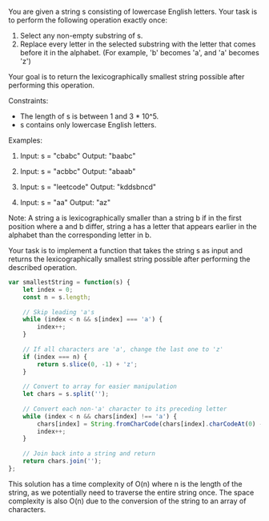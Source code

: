 You are given a string s consisting of lowercase English letters. Your task is to perform the following operation exactly once:

1. Select any non-empty substring of s.
2. Replace every letter in the selected substring with the letter that comes before it in the alphabet. (For example, 'b' becomes 'a', and 'a' becomes 'z')

Your goal is to return the lexicographically smallest string possible after performing this operation.

Constraints:
- The length of s is between 1 and 3 * 10^5.
- s contains only lowercase English letters.

Examples:
1. Input: s = "cbabc"
   Output: "baabc"

2. Input: s = "acbbc"
   Output: "abaab"

3. Input: s = "leetcode"
   Output: "kddsbncd"

4. Input: s = "aa"
   Output: "az"

Note: A string a is lexicographically smaller than a string b if in the first position where a and b differ, string a has a letter that appears earlier in the alphabet than the corresponding letter in b.

Your task is to implement a function that takes the string s as input and returns the lexicographically smallest string possible after performing the described operation.

```javascript
var smallestString = function(s) {
    let index = 0;
    const n = s.length;
    
    // Skip leading 'a's
    while (index < n && s[index] === 'a') {
        index++;
    }
    
    // If all characters are 'a', change the last one to 'z'
    if (index === n) {
        return s.slice(0, -1) + 'z';
    }
    
    // Convert to array for easier manipulation
    let chars = s.split('');
    
    // Convert each non-'a' character to its preceding letter
    while (index < n && chars[index] !== 'a') {
        chars[index] = String.fromCharCode(chars[index].charCodeAt(0) - 1);
        index++;
    }
    
    // Join back into a string and return
    return chars.join('');
};
```

This solution has a time complexity of O(n) where n is the length of the string, as we potentially need to traverse the entire string once. The space complexity is also O(n) due to the conversion of the string to an array of characters.